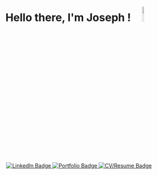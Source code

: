 <div align="center">
  <h1> Hello there, I'm Joseph ! <img src="https://media.tenor.com/G1VOo6fVsn4AAAAC/keyboard-type.gif" width="10%"/>
  </h1>
  <div id="badges">
    <a href="https://www.linkedin.com/in/josephbeasse/">
      <img src="https://img.shields.io/badge/LinkedIn-blue?style=for-the-badge&logo=linkedin&logoColor=white" alt="LinkedIn Badge" />
    </a>
    <a href="https://www.josephbeasse.fr">
      <img src="https://img.shields.io/badge/Portfolio-red?style=for-the-badge" alt="Portfolio Badge" />
    </a>
    <a href="https://josephbeasse.fr/CV:Resume_BEASSE_JOSEPH_ENG.pdf">
      <img src="https://img.shields.io/badge/Instagram-E1306C?style=for-the-badge&logo=Instagram&logoColor=white" alt="CV/Resume Badge" />
    </a>
  </div>
</div>

